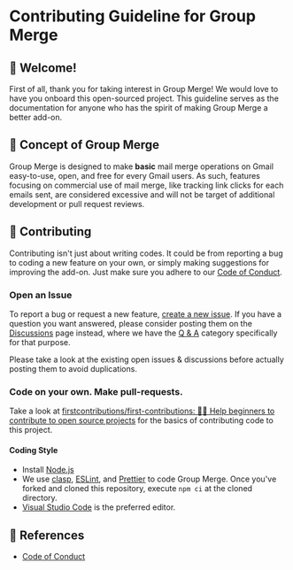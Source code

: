 # Contributing Guideline for Group Merge

## 🎉 Welcome!

First of all, thank you for taking interest in Group Merge! We would love to have you onboard this open-sourced project. This guideline serves as the documentation for anyone who has the spirit of making Group Merge a better add-on.

## 💬 Concept of Group Merge

Group Merge is designed to make **basic** mail merge operations on Gmail easy-to-use, open, and free for every Gmail users. As such, features focusing on commercial use of mail merge, like tracking link clicks for each emails sent, are considered excessive and will not be target of additional development or pull request reviews.

## 📝 Contributing

Contributing isn't just about writing codes. It could be from reporting a bug to coding a new feature on your own, or simply making suggestions for improving the add-on. Just make sure you adhere to our [Code of Conduct](https://github.com/ttsukagoshi/mail-merge-for-gmail/blob/main/docs/CODE_OF_CONDUCT.md).

### Open an Issue

To report a bug or request a new feature, [create a new issue](https://github.com/ttsukagoshi/mail-merge-for-gmail/issues/new/choose). If you have a question you want answered, please consider posting them on the [Discussions](https://github.com/ttsukagoshi/mail-merge-for-gmail/discussions) page instead, where we have the [Q & A](https://github.com/ttsukagoshi/mail-merge-for-gmail/discussions/categories/q-a) category specifically for that purpose.

Please take a look at the existing open issues & discussions before actually posting them to avoid duplications.

### Code on your own. Make pull-requests.

Take a look at [firstcontributions/first-contributions: 🚀✨ Help beginners to contribute to open source projects](https://github.com/firstcontributions/first-contributions) for the basics of contributing code to this project.

#### Coding Style

- Install [Node.js](https://nodejs.org/)
- We use [clasp](https://github.com/google/clasp), [ESLint](https://eslint.org/), and [Prettier](https://prettier.io/) to code Group Merge. Once you've forked and cloned this repository, execute `npm ci` at the cloned directory.
- [Visual Studio Code](https://code.visualstudio.com/) is the preferred editor.

## 📗 References

- [Code of Conduct](https://github.com/ttsukagoshi/mail-merge-for-gmail/blob/main/docs/CODE_OF_CONDUCT.md)
